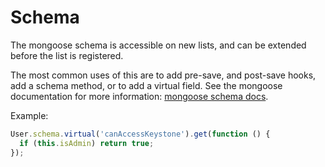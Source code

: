 # Schema

The mongoose schema is accessible on new lists, and can be extended before the list is registered.

The most common uses of this are to add pre-save, and post-save hooks, add a schema method, or to add a virtual field. See the mongoose documentation for more information:  [mongoose schema docs](http://mongoosejs.com/docs/guide.html#options).

Example:

```javascript
User.schema.virtual('canAccessKeystone').get(function () {
  if (this.isAdmin) return true;
});
```
